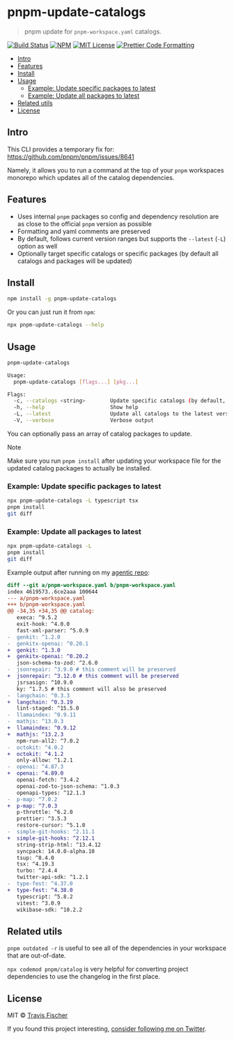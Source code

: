 # pnpm-update-catalogs <!-- omit from toc -->

> pnpm update for `pnpm-workspace.yaml` catalogs.

<p>
  <a href="https://github.com/transitive-bullshit/pnpm-update-catalogs/actions/workflows/main.yml"><img alt="Build Status" src="https://github.com/transitive-bullshit/pnpm-update-catalogs/actions/workflows/main.yml/badge.svg" /></a>
  <a href="https://www.npmjs.com/package/pnpm-update-catalogs"><img alt="NPM" src="https://img.shields.io/npm/v/pnpm-update-catalogs.svg" /></a>
  <a href="https://github.com/transitive-bullshit/pnpm-update-catalogs/blob/main/license"><img alt="MIT License" src="https://img.shields.io/badge/license-MIT-blue" /></a>
  <a href="https://prettier.io"><img alt="Prettier Code Formatting" src="https://img.shields.io/badge/code_style-prettier-brightgreen.svg" /></a>
</p>

- [Intro](#intro)
- [Features](#features)
- [Install](#install)
- [Usage](#usage)
  - [Example: Update specific packages to latest](#example-update-specific-packages-to-latest)
  - [Example: Update all packages to latest](#example-update-all-packages-to-latest)
- [Related utils](#related-utils)
- [License](#license)

## Intro

This CLI provides a temporary fix for: https://github.com/pnpm/pnpm/issues/8641

Namely, it allows you to run a command at the top of your `pnpm` workspaces monorepo which updates all of the catalog dependencies.

## Features

- Uses internal `pnpm` packages so config and dependency resolution are as close to the official `pnpm` version as possible
- Formatting and yaml comments are preserved
- By default, follows current version ranges but supports the `--latest` (`-L`) option as well
- Optionally target specific catalogs or specific packages (by default all catalogs and packages will be updated)

## Install

```sh
npm install -g pnpm-update-catalogs
```

Or you can just run it from `npm`:

```sh
npx pnpm-update-catalogs --help
```

## Usage

```sh
pnpm-update-catalogs

Usage:
  pnpm-update-catalogs [flags...] [pkg...]

Flags:
  -c, --catalogs <string>        Update specific catalogs (by default, all catalogs will be updated)
  -h, --help                     Show help
  -L, --latest                   Update all catalogs to the latest version
  -V, --verbose                  Verbose output
```

You can optionally pass an array of catalog packages to update.

> [!NOTE]
> Make sure you run `pnpm install` after updating your workspace file for the updated catalog packages to actually be installed.

### Example: Update specific packages to latest

```sh
npx pnpm-update-catalogs -L typescript tsx
pnpm install
git diff
```

### Example: Update all packages to latest

```sh
npx pnpm-update-catalogs -L
pnpm install
git diff
```

Example output after running on my [agentic repo](https://github.com/transitive-bullshit/agentic):

```diff
diff --git a/pnpm-workspace.yaml b/pnpm-workspace.yaml
index 4619573..6ce2aaa 100644
--- a/pnpm-workspace.yaml
+++ b/pnpm-workspace.yaml
@@ -34,35 +34,35 @@ catalog:
   execa: ^9.5.2
   exit-hook: ^4.0.0
   fast-xml-parser: ^5.0.9
-  genkit: ^1.2.0
-  genkitx-openai: ^0.20.1
+  genkit: ^1.3.0
+  genkitx-openai: ^0.20.2
   json-schema-to-zod: ^2.6.0
-  jsonrepair: ^3.9.0 # this comment will be preserved
+  jsonrepair: ^3.12.0 # this comment will be preserved
   jsrsasign: ^10.9.0
   ky: ^1.7.5 # this comment will also be preserved
-  langchain: ^0.3.3
+  langchain: ^0.3.19
   lint-staged: ^15.5.0
-  llamaindex: ^0.9.11
-  mathjs: ^13.0.3
+  llamaindex: ^0.9.12
+  mathjs: ^13.2.3
   npm-run-all2: ^7.0.2
-  octokit: ^4.0.2
+  octokit: ^4.1.2
   only-allow: ^1.2.1
-  openai: ^4.87.3
+  openai: ^4.89.0
   openai-fetch: ^3.4.2
   openai-zod-to-json-schema: ^1.0.3
   openapi-types: ^12.1.3
-  p-map: ^7.0.2
+  p-map: ^7.0.3
   p-throttle: ^6.2.0
   prettier: ^3.5.3
   restore-cursor: ^5.1.0
-  simple-git-hooks: ^2.11.1
+  simple-git-hooks: ^2.12.1
   string-strip-html: ^13.4.12
   syncpack: 14.0.0-alpha.10
   tsup: ^8.4.0
   tsx: ^4.19.3
   turbo: ^2.4.4
   twitter-api-sdk: ^1.2.1
-  type-fest: ^4.37.0
+  type-fest: ^4.38.0
   typescript: ^5.8.2
   vitest: ^3.0.9
   wikibase-sdk: ^10.2.2
```

## Related utils

`pnpm outdated -r` is useful to see all of the dependencies in your workspace that are out-of-date.

`npx codemod pnpm/catalog` is very helpful for converting project dependencies to use the changelog in the first place.

## License

MIT © [Travis Fischer](https://x.com/transitive_bs)

If you found this project interesting, [consider following me on Twitter](https://x.com/transitive_bs).
